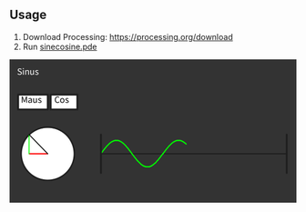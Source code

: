 ## Usage
1. Download Processing: https://processing.org/download
2. Run [sinecosine.pde](https://github.com/Timothy248/co-sine/blob/main/sinecosine.pde)

![Alt text](imgs/image1.png)